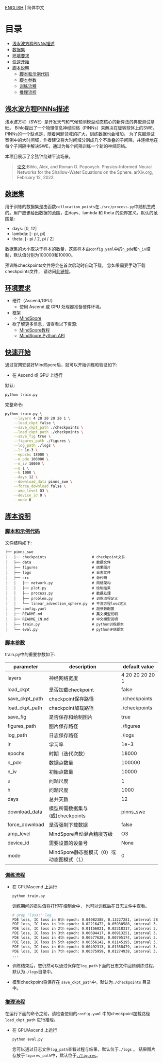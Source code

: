 [ENGLISH](README.md) | 简体中文

# 目录

- [浅水波方程PINNs描述](#浅水波方程PINNs描述)
- [数据集](#数据集)
- [环境要求](#环境要求)
- [快速开始](#快速开始)
- [脚本说明](#脚本说明)
    - [脚本和示例代码](#脚本和示例代码)
    - [脚本参数](#脚本参数)
    - [训练流程](#训练流程)
    - [推理流程](#推理流程)

## [浅水波方程PINNs描述](#目录)

浅水波方程（SWE）是开发天气和气候预测模型动态核心的新算法的典型测试基础。
Bihlo提出了一个物理信息神经网络（PINNs）来解决在旋转球体上的SWE。
PINNs的一个缺点是，随着问题领域的扩大，训练数据也会增加。
为了克服测试案例中的大时间域，作者建议将大时间域分割成几个不重叠的子间隔，并连续地在每个子间隔中解决SWE，通过为每个间隔训练一个新的神经网络。

本项目展示了余弦钟绕球平流场景。

> [论文](https://arxiv.org/abs/2104.00615):Bihlo, Alex, and Roman O. Popovych.
> Physics-Informed Neural Networks for the Shallow-Water Equations on the Sphere. arXiv.org, February 12, 2022.

## [数据集](#目录)

用于训练的数据集是由函数`collocation_points`在`./src/process.py`中随机生成的。用户应该给出数据的范围，由days、lambda 和
theta 的边界定义。默认的范围是:

- days: [0, 12]
- lambda: [- pi, pi]
- theta: [- pi / 2, pi / 2]

数据集的大小取决于样本的数量，这些样本由`config.yaml`中的`n_pde`和`n_iv`控制，默认值分别为100000和10000。

预训练checkpoints文件将会在首次启动时自动下载。
您如果需要手动下载checkpoints文件，
请访问[此链接](https://download.mindspore.cn/mindscience/SciAI/sciai/model/pinns_swe/)。

## [环境要求](#目录)

- 硬件（Ascend/GPU）
    - 使用 Ascend 或 GPU 处理器准备硬件环境。
- 框架
    - [MindSpore](https://www.mindspore.cn/install)
- 欲了解更多信息，请查看以下资源:
    - [MindSpore教程](https://www.mindspore.cn/tutorials/zh-CN/master/index.html)
    - [MindSpore Python API](https://www.mindspore.cn/docs/zh-CN/master/index.html)

## [快速开始](#目录)

通过官网安装好MindSpore后，就可以开始训练和验证如下:

- 在 Ascend 或 GPU 上运行

默认:

```bash
python train.py
```

完整命令:

```bash
python train.py \
    --layers 4 20 20 20 20 1 \
    --load_ckpt false \
    --save_ckpt_path ./checkpoints \
    --load_ckpt_path ./checkpoints \
    --save_fig true \
    --figures_path ./figures \
    --log_path ./logs \
    --lr 1e-3 \
    --epochs 18000 \
    --n_pde 100000 \
    --n_iv 10000 \
    --u 1 \
    --h 1000 \
    --days 12 \
    --download_data pinns_swe \
    --force_download false \
    --amp_level O3 \
    --device_id 0 \
    --mode 0
```

## [脚本说明](#目录)

### [脚本和示例代码](#目录)

文件结构如下:

```text
├── pinns_swe
│   ├── checkpoints                     # checkpoint文件
│   ├── data                            # 数据文件
│   ├── figures                         # 结果图片
│   ├── logs                            # 日志文件
│   ├── src                             # 源代码
│   │   ├── network.py                  # 网络架构
│   │   ├── plot.py                     # 绘制结果
│   │   ├── process.py                  # 数据处理
│   │   ├── problem.py                  # 训练流程定义
│   │   └── linear_advection_sphere.py  # 平流方程loss定义
│   ├── config.yaml                     # 超参数配置
│   ├── README.md                       # 英文模型说明
│   ├── README_CN.md                    # 中文模型说明
│   ├── train.py                        # python训练脚本
│   └── eval.py                         # python评估脚本
```

### [脚本参数](#目录)

train.py中的重要参数如下:

| parameter      | description                | default value   |
|----------------|----------------------------|-----------------|
| layers         | 神经网络宽度                     | 4 20 20 20 20 1 |
| load_ckpt      | 是否加载checkpoint             | false           |
| save_ckpt_path | checkpoint保存路径             | ./checkpoints   |
| load_ckpt_path | checkpoint加载路径             | ./checkpoints   |
| save_fig       | 是否保存和绘制图片                  | true            |
| figures_path   | 图片保存路径                     | ./figures       |
| log_path       | 日志保存路径                     | ./logs          |
| lr             | 学习率                        | 1e-3            |
| epochs         | 时期（迭代次数）                   | 18000           |
| n_pde          | 数据点数量                      | 100000          |
| n_iv           | 初始点数量                      | 10000           |
| u              | 问题尺度                       | 1               |
| h              | 问题尺度                       | 1000            |
| days           | 总共天数                       | 12              |
| download_data  | 模型所需数据集与(或)checkpoints     | pinns_swe       |
| force_download | 是否强制下载数据                   | false           |
| amp_level      | MindSpore自动混合精度等级          | O3              |
| device_id      | 需要设置的设备号                   | None            |
| mode           | MindSpore静态图模式（0）或动态图模式（1） | 0               |

### [训练流程](#目录)

- 在 GPU/Ascend 上运行

   ```bash
   python train.py
   ```

  训练期间的损失值将打印在控制台中， 也可以训练后在日志文件中查看。

   ```bash
   # grep "loss:" log
  PDE loss, IC loss in 0th epoch: 0.04082385, 0.13227281, interval 28.69731688, total: 28.69731688
  PDE loss, IC loss in 1th epoch: 0.02216472, 0.05938588, interval 3.24713469, total: 31.94445157
  PDE loss, IC loss in 2th epoch: 0.01156821, 0.02318317, interval 3.31807733, total: 35.26252890
  PDE loss, IC loss in 3th epoch: 0.00694417, 0.00913251, interval 3.22263527, total: 38.48516417
  PDE loss, IC loss in 4th epoch: 0.00577628, 0.00795174, interval 3.32371068, total: 41.80887485
  PDE loss, IC loss in 5th epoch: 0.00556142, 0.01145195, interval 3.30852318, total: 45.11739802
  PDE loss, IC loss in 6th epoch: 0.00492313, 0.01358479, interval 3.31264329, total: 48.43004131
  PDE loss, IC loss in 7th epoch: 0.00375959, 0.01274938, interval 3.32251096, total: 51.75255227
  ...
   ```

- 训练结束后，您仍然可以通过保存在`log_path`下面的日志文件回顾训练过程，默认为`./logs`目录中。

- 模型checkpoint将保存在 `save_ckpt_path`中，默认为`./checkpoints` 目录中。

### [推理流程](#目录)

在运行下面的命令之前，请检查使用的`config.yaml` 中的checkpoint加载路径`load_ckpt_path`
进行推理。

- 在 GPU/Ascend 上运行

   ```bash
   python eval.py
   ```

  您可以通过日志文件`log_path`查看过程与结果，默认位于`./logs` 。
  结果图片存放于`figures_path`中，默认位于[`./figures`](./figures)。